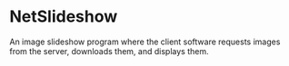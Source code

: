 NetSlideshow
=========
An image slideshow program where the client software requests images from the server, downloads them, and displays them.